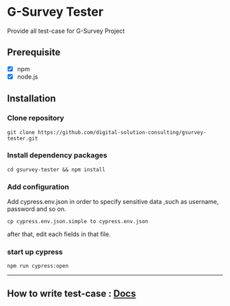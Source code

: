 # G-Survey Tester
Provide all test-case for G-Survey Project

## Prerequisite

- [x] npm
- [x] node.js

## Installation 

### Clone repository 

```
git clone https://github.com/digital-solution-consulting/gsurvey-tester.git
```

### Install dependency packages

```
cd gsurvey-tester && npm install
```

### Add configuration
Add cypress.env.json in order to specify sensitive data ,such as username, password and so on.

```
cp cypress.env.json.simple to cypress.env.json
```
after that, edit each fields in that file.

### start up cypress 

```
npm run cypress:open
```

-----

## How to write test-case : [Docs](https://docs.cypress.io/guides/getting-started/writing-your-first-test.html)




